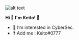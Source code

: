 ![alt text](https://cdn.discordapp.com/attachments/885620613950099549/889153387613028382/unknown.png)

**Hi 👋 I'm Keito! 🚀**

- 👀 I’m interested in CyberSec.
- ❓ Add me : Keito#0777



